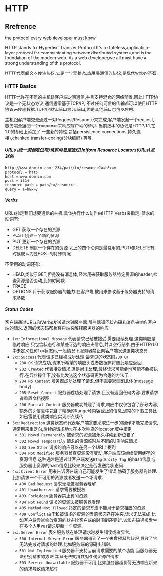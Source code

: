 # HTTP

## Rrefrence
[the protocol every web developer must know](https://code.tutsplus.com/tutorials/http-the-protocol-every-web-developer-must-know-part-1--net-31177)

HTTP stands for Hypertext Transfer Protocol.It's a stateless,application-layer protocol for communicating between 
distributed systems,and is the foundation of the modern web. As a web developer,we all must have a strong 
understanding of this protocol.

HTTP代表超文本传输协议,它是一个无状态,应用层通信的协议,是现代web的基石.

### HTTP Basics
HTTP允许在不同的主机跟客户端之间通信,并且支持混合的网络配置,因此HTTP协议是一个无状态协议,通信通常基于TCP/IP,
不过任何可信的传输都可以使用HTTP协议来传输数据.TCP/IP默认端口为80端口,但是其他端口也可以使用.

主机跟客户端交流通过一对Request/Response来完成,客户端发起一个request,服务端会返回一个response来响应客户端的请求.
当前版本的协议是HTTP/1.1,在1.0的基础上添加了 一些新的特性,包括persistence connections(持久连接),chunked transfer-coding(分块编码)
等等.

##### URLs (统一资源定位符)请求消息是通过Uniform Resource Locators(URLs)发送的
```
http://www.domain.com:1234/path/to/resource?a=b&x=y
protocol = http
host = www.domain.com
port = 1234
resource path = path/to/resource
query = a=b&x=y
```

##### Verbs
URLs指定我们想要通信的主机,具体执行什么动作由HTTP Verbs来指定.
请求的动词有:
+ GET 获取一个存在的资源
+ POST 创建一个新的资源
+ PUT 更新一个存在的资源
+ DELETE 删除一个存在的资源
以上的四个动词是最常用的,PUT和DELETE有时候被认为是POST的特殊情况

不常用的动词还有:
+ HEAD,类似于GET,但是没有消息体,经常用来获取服务器特定资源的header,检查资源是否变动,比如时间戳.
+ TRACE
+ OPTIONS 用于获取服务器的能力.在客户端,被用来修改基于服务器支持的请求参数

##### Status Codes
客户端通过URLs和Verbs发送请求到服务器,服务器返回状态码和消息来响应客户端的请求.返回的状态码帮助客户端来解释服务器的响应.
+ `1xx:Informational Message` 代表请求已经被接受,需要继续处理.这类响应是临时响应,只包含状态行和某些可选的响应头信息,并以空行结束.由于HTTP/1.0中未定义任何1xx状态码,一般情况下服务器禁止向客户端发送该类状态码.
+ `2xx:Success` 代表请求已经被成功处理.最常见的状态码`200 OK`
    + `200 OK` 请求成功,请求所希望的响应头或者数据体将随此响应返回.
    + `202 Created` 代表接受请求,但是尚未处理,最终请求可能会也可能不会被执行.在异步操作下,没有比发送这个状态码更为合适的方法了.
    + `204 No Content` 服务器成功处理了请求,但不需要返回消息体(message body).
    + `205 Reset Content` 服务器成功处理了请求,且没有返回任何内容.要求请求者重置文档视图
    + `206 Partial Content` 服务器成功处理了请求,响应中仅仅包含了部分内容,额外的头信息中包含了精确的Range和内容截止的信息,通常的下载工具比如迅雷使用此类响应实现断点续传
+ `3xx:Redirection` 这类状态码代表客户端需要采取进一步的操作才能完成请求,通常用来重定向,后续的请求地址在本次响应的location域中指定
    * `301 Moved Permanently` 被请求的资源被永久移动到新位置了
    * `302 Moved Temporarily` 请求的资源临时从不同的URI响应请求
    * `303 See Other` 请求的响应可以在另一个URI上找到
    * `304 Not Modified` 服务器检查资源没有变动,客户端应该继续使用缓存的资源信息.这种通常是通过让客户端发送`ETag(Entity Tag)`的hash信息,与服务器上资源的hash信息比较来决定是否发送给状态码.
+ `4xx:Client Error` 用来告诉客户端自己可能发生了错误,妨碍了服务器的处理.比如请求一个不可用的资源或者发送一个坏请求.
    * `400 Bad Request` 请求无法被服务器理解
    * `401 Unauthorized` 请求需要被授权
    * `403 Forbidden` 服务器禁止访问资源
    * `404 Not Found` 请求的资源未被服务器发现
    * `405 Method Not Allowed` 指定的请求方法不能用于请求相应的资源.
    * `409 Conflict` 由于和被请求的资源的当前状态存在冲突,请求无法完成.比如客户端尝试修改资源的状态比客户端的时间戳还要新.该状态码通常发生在多个人用`PUT`请求更新一个资源.
+ `5xx:Server Error` 表名服务器在处理请求时发生错误或者异常.
    * `500 Internal Server Error` 服务器遇到了一个未曾预料的状况,导致了它无法完成对请求的处理.比如服务端的源码出错时.
    * `501 Not Implemented` 服务器不支持当前请求需要的某个功能.当服务器无法识别请求的方法,并且无法支持其对任何资源的请求.
    * `503 Service Unavailable` 服务器不可用,比如服务器超负荷无法响应新来的请求导致请求超时
